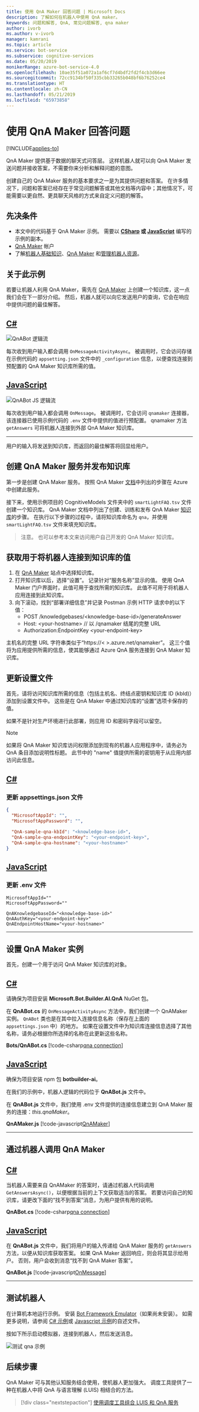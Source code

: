 ```yaml
---
title: 使用 QnA Maker 回答问题 | Microsoft Docs
description: 了解如何在机器人中使用 QnA maker。
keywords: 问题和解答, QnA, 常见问题解答, qna maker
author: ivorb
ms.author: v-ivorb
manager: kamrani
ms.topic: article
ms.service: bot-service
ms.subservice: cognitive-services
ms.date: 05/20/2019
monikerRange: azure-bot-service-4.0
ms.openlocfilehash: 10ae35f51a072a1af6cf7d4bdf2fd2f4cb3d66ee
ms.sourcegitcommit: 72cc9134bf50f335cbb33265b048bf6b76252ce4
ms.translationtype: HT
ms.contentlocale: zh-CN
ms.lasthandoff: 05/21/2019
ms.locfileid: "65973858"
---
```

# <a name="use-qna-maker-to-answer-questions"></a>使用 QnA Maker 回答问题

[!INCLUDE[applies-to](../includes/applies-to.md)]

QnA Maker 提供基于数据的聊天式问答层。 这样机器人就可以向 QnA Maker 发送问题并接收答案，不需要你来分析和解释问题的意图。 

创建自己的 QnA Maker 服务的基本要求之一是为其提供问题和答案。 在许多情况下，问题和答案已经存在于常见问题解答或其他文档等内容中；其他情况下，可能需要以更自然、更具聊天风格的方式来自定义问题的解答。 

## <a name="prerequisites"></a>先决条件

- 本文中的代码基于 QnA Maker 示例。 需要以 **[CSharp](https://aka.ms/cs-qna) 或 [JavaScript](https://aka.ms/js-qna-sample)** 编写的示例的副本。
- [QnA Maker](https://www.qnamaker.ai/) 帐户
- 了解[机器人基础知识](bot-builder-basics.md)、[QnA Maker](https://docs.microsoft.com/en-us/azure/cognitive-services/qnamaker/overview/overview) 和[管理机器人资源](bot-file-basics.md)。

## <a name="about-this-sample"></a>关于此示例

若要让机器人利用 QnA Maker，需先在 [QnA Maker](https://www.qnamaker.ai/) 上创建一个知识库，这一点我们会在下一部分介绍。 然后，机器人就可以向它发送用户的查询，它会在响应中提供问题的最佳解答。

## <a name="ctabcs"></a>[C#](#tab/cs)
![QnABot 逻辑流](./media/qnabot-logic-flow.png)

每次收到用户输入都会调用 `OnMessageActivityAsync`。 被调用时，它会访问存储在示例代码的 `appsetting.json` 文件中的 `_configuration` 信息，以便查找连接到预配置的 QnA Maker 知识库所需的值。 

## <a name="javascripttabjs"></a>[JavaScript](#tab/js)
![QnABot JS 逻辑流](./media/qnabot-js-logic-flow.png)

每次收到用户输入都会调用 `OnMessage`。 被调用时，它会访问 `qnamaker` 连接器，该连接器已使用示例代码的 `.env` 文件中提供的值进行预配置。  qnamaker 方法 `getAnswers` 可将机器人连接到外部 QnA Maker 知识库。

---
用户的输入将发送到知识库，而返回的最佳解答将回显给用户。

## <a name="create-a-qna-maker-service-and-publish-a-knowledge-base"></a>创建 QnA Maker 服务并发布知识库
第一步是创建 QnA Maker 服务。 按照 QnA Maker [文档](https://docs.microsoft.com/en-us/azure/cognitive-services/qnamaker/how-to/set-up-qnamaker-service-azure)中列出的步骤在 Azure 中创建此服务。

接下来，使用示例项目的 CognitiveModels 文件夹中的 `smartLightFAQ.tsv` 文件创建一个知识库。 QnA Maker 文档中列出了创建、训练和发布 QnA Maker [知识库](https://docs.microsoft.com/en-us/azure/cognitive-services/qnamaker/quickstarts/create-publish-knowledge-base)的步骤。 在执行以下步骤的过程中，请将知识库命名为 `qna`，并使用 `smartLightFAQ.tsv` 文件来填充知识库。

> 注意。 也可以参考本文来访问用户自己开发的 QnA Maker 知识库。

## <a name="obtain-values-to-connect-your-bot-to-the-knowledge-base"></a>获取用于将机器人连接到知识库的值
1. 在 [QnA Maker](https://www.qnamaker.ai/) 站点中选择知识库。
1. 打开知识库以后，选择“设置”。 记录针对“服务名称”显示的值。 使用 QnA Maker 门户界面时，此值可用于查找所需的知识库。 此值不可用于将机器人应用连接到此知识库。 
1. 向下滚动，找到“部署详细信息”并记录 Postman 示例 HTTP 请求中的以下值：
   - POST /knowledgebases/\<knowledge-base-id>/generateAnswer
   - Host: \<your-hostname> // 以 /qnamaker 结尾的完整 URL
   - Authorization:EndpointKey \<your-endpoint-key>
   
主机名的完整 URL 字符串类似于“https://< >.azure.net/qnamaker”。 这三个值将为应用提供所需的信息，使其能够通过 Azure QnA 服务连接到 QnA Maker 知识库。  

## <a name="update-the-settings-file"></a>更新设置文件

首先，请将访问知识库所需的信息（包括主机名、终结点密钥和知识库 ID (kbId)）添加到设置文件中。 这些是在 QnA Maker 中通过知识库的“设置”选项卡保存的值。 

如果不是针对生产环境进行此部署，则应用 ID 和密码字段可以留空。

> [!NOTE]
> 如果将 QnA Maker 知识库访问权限添加到现有的机器人应用程序中，请务必为 QnA 条目添加说明性标题。 此节中的 "name" 值提供所需的密钥用于从应用内部访问此信息。

## <a name="ctabcs"></a>[C#](#tab/cs)

### <a name="update-your-appsettingsjson-file"></a>更新 appsettings.json 文件

```json
{
  "MicrosoftAppId": "",
  "MicrosoftAppPassword": "",
  
  "QnA-sample-qna-kbId": "<knowledge-base-id>",
  "QnA-sample-qna-endpointKey": "<your-endpoint-key>",
  "QnA-sample-qna-hostname": "<your-hostname>"
}
```

## <a name="javascripttabjs"></a>[JavaScript](#tab/js)

### <a name="update-your-env-file"></a>更新 .env 文件

```file
MicrosoftAppId=""
MicrosoftAppPassword=""

QnAKnowledgebaseId="<knowledge-base-id>"
QnAAuthKey="<your-endpoint-key>"
QnAEndpointHostName="<your-hostname>"
```

---

## <a name="set-up-the-qna-maker-instance"></a>设置 QnA Maker 实例

首先，创建一个用于访问 QnA Maker 知识库的对象。

## <a name="ctabcs"></a>[C#](#tab/cs)

请确保为项目安装 **Microsoft.Bot.Builder.AI.QnA** NuGet 包。

在 **QnABot.cs** 的 `OnMessageActivityAsync` 方法中，我们创建一个 QnAMaker 实例。 `QnABot` 类也是在其中拉入连接信息名称（保存在上面的 `appsettings.json` 中）的地方。 如果在设置文件中为知识库连接信息选择了其他名称，请务必根据你所选择的名称在此更新这些名称。

**Bots/QnABot.cs** [!code-csharp[qna connection](~/../botbuilder-samples/samples/csharp_dotnetcore/11.qnamaker/Bots/QnABot.cs?range=32-37)]

## <a name="javascripttabjs"></a>[JavaScript](#tab/js)

确保为项目安装 npm 包 **botbuilder-ai**。

在我们的示例中，机器人逻辑的代码位于 **QnABot.js** 文件中。

在 **QnABot.js** 文件中，我们使用 .env 文件提供的连接信息建立到 QnA Maker 服务的连接：_this.qnaMaker_。

**QnAMaker.js** [!code-javascript[QnAMaker](~/../botbuilder-samples/samples/javascript_nodejs/11.qnamaker/bots/QnABot.js?range=19-23)]


---

## <a name="calling-qna-maker-from-your-bot"></a>通过机器人调用 QnA Maker

## <a name="ctabcs"></a>[C#](#tab/cs)

当机器人需要来自 QnAMaker 的答案时，请通过机器人代码调用 `GetAnswersAsync()`，以便根据当前的上下文获取适当的答案。 若要访问自己的知识库，请更改下面的“找不到答案”消息，为用户提供有用的说明。

**QnABot.cs** [!code-csharp[qna connection](~/../botbuilder-samples/samples/csharp_dotnetcore/11.qnamaker/Bots/QnABot.cs?range=43-52)]

## <a name="javascripttabjs"></a>[JavaScript](#tab/js)

在 **QnABot.js** 文件中，我们将用户的输入传递给 QnA Maker 服务的 `getAnswers` 方法，以便从知识库获取答案。 如果 QnA Maker 返回响应，则会将其显示给用户。 否则，用户会收到消息“找不到 QnA Maker 答案”。 

**QnABot.js** [!code-javascript[OnMessage](~/../botbuilder-samples/samples/javascript_nodejs/11.qnamaker/bots/QnABot.js?range=43-59)]

---

## <a name="test-the-bot"></a>测试机器人

在计算机本地运行示例。 安装 [Bot Framework Emulator](https://github.com/Microsoft/BotFramework-Emulator/blob/master/README.md#download)（如果尚未安装）。 如需更多说明，请参阅 [C# 示例](https://aka.ms/cs-qna)或 [Javascript 示例](https://aka.ms/js-qna-sample)的自述文件。

按如下所示启动模拟器，连接到机器人，然后发送消息。

![测试 qna 示例](../media/emulator-v4/qna-test-bot.png)

## <a name="next-steps"></a>后续步骤

QnA Maker 可与其他认知服务结合使用，使机器人更加强大。 调度工具提供了一种在机器人中将 QnA 与语言理解 (LUIS) 相结合的方法。

> [!div class="nextstepaction"]
> [使用调度工具组合 LUIS 和 QnA 服务](./bot-builder-tutorial-dispatch.md)
